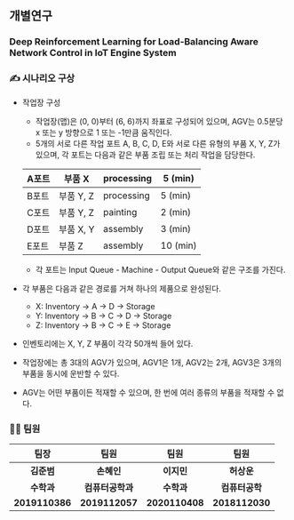 ## 개별연구
### Deep Reinforcement Learning for Load-Balancing Aware Network Control in IoT Engine System

### ✍️ 시나리오 구상
- 작업장 구성
    - 작업장(맵)은 (0, 0)부터 (6, 6)까지 좌표로 구성되어 있으며, AGV는 0.5분당 x 또는 y 방향으로 1 또는 -1만큼 움직인다.
    - 5개의 서로 다른 작업 포트 A, B, C, D, E와 서로 다른 유형의 부품 X, Y, Z가 있으며, 각 포트는 다음과 같은 부품 조립 또는 처리 작업을 담당한다.
    
    | A포트 | 부품 X | processing | 5 (min) |
    | --- | --- | --- | --- |
    | B포트 | 부품 Y, Z | processing | 5 (min) |
    | C포트 | 부품 Y, Z | painting | 2 (min) |
    | D포트 | 부품 X, Y | assembly | 3 (min) |
    | E포트 | 부품 Z | assembly | 10 (min) |
    - 각 포트는 Input Queue - Machine - Output Queue와 같은 구조를 가진다.
- 각 부품은 다음과 같은 경로를 거쳐 하나의 제품으로 완성된다.
    - X: Inventory → A → D → Storage
    - Y: Inventory → B → C → D → Storage
    - Z: Inventory → B → C → E → Storage
- 인벤토리에는 X, Y, Z 부품이 각각 50개씩 들어 있다.
- 작업장에는 총 3대의 AGV가 있으며, AGV1은 1개, AGV2는 2개, AGV3은 3개의 부품을 동시에 운반할 수 있다.
- AGV는 어떤 부품이든 적재할 수 있으며, 한 번에 여러 종류의 부품을 적재할 수 없다.

  
### 🧑‍💻 팀원

|       팀장       | 팀원 |       팀원       | 팀원 |
|:--------------:|:--:|:--------------:|:--:|
|    **김준범**     |**손혜인**|    **이지민**     |**허상운**|
|   **수학과**   |**컴퓨터공학과**|   **수학과**   |**컴퓨터공학**|
|   **2019110386**   |**2019112057**|   **2020110408**   |**2018112030**|g

